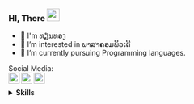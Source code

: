 ### HI, There <img src="https://media.giphy.com/media/hvRJCLFzcasrR4ia7z/giphy.gif" width="25px">

- 👋 I'm ທຽນທອງ <br/>
- 👀 I’m interested in ພາສາຄອມພິວເຕີ<br/>
- 🌱 I’m currently pursuing Programming languages.<br/>

Social Media:<br/>
<a href="https://www.facebook.com/thian.thong.09">
  <img align="left" alt="thianthong | facebook" width="22px" src="https://github.com/peterthehan/peterthehan/blob/main/assets/facebook.svg" />
</a>
<a href="https://twitter.com/thianthong09">
  <img align="left" alt="thianthong | Twitter" width="22px" src="https://raw.githubusercontent.com/peterthehan/peterthehan/master/assets/twitter.svg" />
</a>
<a href="https://github.com/Thianthong09">
  <img align="left" alt="thianthong | github" width="22px" src="https://github.com/peterthehan/peterthehan/blob/main/assets/github.svg" />
</a><br>

<details>
  <summary><b>Skills</b></summary><br>

[![html](https://img.shields.io/badge/html-0.1-lightgrey?labelColor=E34F26&logo=HTML5&style=for-the-badge&logoColor=white)](https://www.w3schools.com/html)
[![css](https://img.shields.io/badge/css-0-lightgrey?labelColor=1572B6&logo=CSS3&style=for-the-badge&logoColor=white)](https://www.w3schools.com/css)
[![javascript](https://img.shields.io/badge/javascript-0-lightgrey?labelColor=F7DF1E&logo=JavaScript&style=for-the-badge&logoColor=black)](https://www.w3schools.com/js)

</details>
